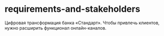 # requirements-and-stakeholders

Цифровая трансформация банка «Стандарт». Чтобы привлечь клиентов, нужно расширить функционал онлайн-каналов.